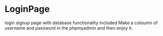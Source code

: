 # LoginPage
login signup page with database functionality included
Make a coloumn of username and password in the phpmyadmin and then enjoy it.
